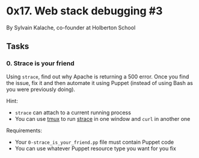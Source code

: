 # 0x17. Web stack debugging #3

By Sylvain Kalache, co-founder at Holberton School

## Tasks

### 0. Strace is your friend

Using  `strace`, find out why Apache is returning a 500 error. Once you find the issue, fix it and then automate it using Puppet (instead of using Bash as you were previously doing).

Hint:

-   `strace`  can attach to a current running process
-   You can use  [tmux](https://intranet.hbtn.io/rltoken/4KkxME6-3aY9fgfok6HNFA "tmux")  to run  [strace](https://intranet.hbtn.io/rltoken/OUc10nTtuZG65adFVbkYag "strace")  in one window and  `curl`  in another one

Requirements:

-   Your  `0-strace_is_your_friend.pp`  file must contain Puppet code
-   You can use whatever Puppet resource type you want for you fix
